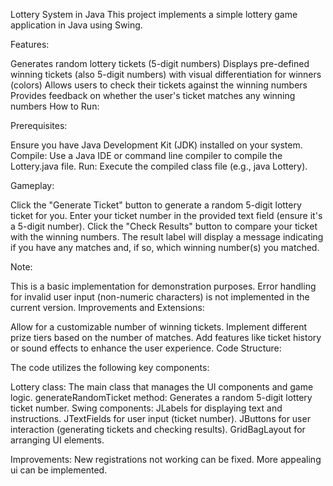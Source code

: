 Lottery System in Java
This project implements a simple lottery game application in Java using Swing.

Features:

Generates random lottery tickets (5-digit numbers)
Displays pre-defined winning tickets (also 5-digit numbers) with visual differentiation for winners (colors)
Allows users to check their tickets against the winning numbers
Provides feedback on whether the user's ticket matches any winning numbers
How to Run:

Prerequisites: 

Ensure you have Java Development Kit (JDK) installed on your system.
Compile: Use a Java IDE or command line compiler to compile the Lottery.java file.
Run: Execute the compiled class file (e.g., java Lottery).

Gameplay:

Click the "Generate Ticket" button to generate a random 5-digit lottery ticket for you.
Enter your ticket number in the provided text field (ensure it's a 5-digit number).
Click the "Check Results" button to compare your ticket with the winning numbers.
The result label will display a message indicating if you have any matches and, if so, which winning number(s) you matched.

Note:

This is a basic implementation for demonstration purposes.
Error handling for invalid user input (non-numeric characters) is not implemented in the current version.
Improvements and Extensions:

Allow for a customizable number of winning tickets.
Implement different prize tiers based on the number of matches.
Add features like ticket history or sound effects to enhance the user experience.
Code Structure:

The code utilizes the following key components:

Lottery class: The main class that manages the UI components and game logic.
generateRandomTicket method: Generates a random 5-digit lottery ticket number.
Swing components:
JLabels for displaying text and instructions.
JTextFields for user input (ticket number).
JButtons for user interaction (generating tickets and checking results).
GridBagLayout for arranging UI elements.

Improvements:
New registrations not working can be fixed.
More appealing ui can be implemented.
